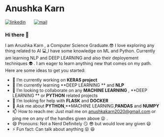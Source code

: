 # Anushka Karn

[![linkedin](https://github.com/arpit-dwivedi/arpit-dwivedi.github.io/blob/master/assets/img/Webp.net-resizeimage.png)](https://www.linkedin.com/in/anushka-karn)&nbsp;&nbsp;&nbsp;&nbsp;&nbsp;&nbsp;&nbsp;[![mail](https://github.com/arpit-dwivedi/arpit-dwivedi/blob/master/m1.png)](mailto:anushkakarn2020@gmail.com)
### Hi there 👋

<!--
**anushkakarn26/anushkakarn26** is a ✨ _special_ ✨ repository because its `README.md` (this file) appears on your GitHub profile.-->
I am Anushka Karn , a Computer Science Graduate.:sunglasses: I love exploring any thing related to AI :computer:,I have some knowledge on ML and Python. Currently am learning NLP and DEEP LEARNING and also their deployement techniques :alien: . I am eager to learn anything new that comes on my path.
Here are some ideas to get you started:

- 🔭 I’m currently working on **KERAS project**
- 🌱 I’m currently learning **DEEP LEARNING ** and **NLP**
- 👯 I’m looking to collaborate on any **MACHINE LEARNING** , **DEEP LEARNING ** or **PYTHON** related projects
- 🤔 I’m looking for help with **FLASK** and **DOCKER**
- 💬 Ask me about **PYTHON**,**MACHINE LEARNING,**PANDAS** and **NUMPY**
- 📫 How to reach me: Just mail me on [anushkakarn2020@gmail.com](mailto:anushkakarn2020@gmail.com) or ping me on any of the handles given above :stuck_out_tongue_winking_eye: .
- 😄 Pronouns: Not a Nerd Definitely :smirk: :sunglasses: but would love any given :smiley:
- ⚡ Fun fact: Can talk about anything :stuck_out_tongue_closed_eyes: :laughing:

